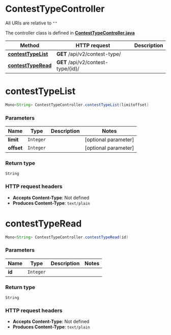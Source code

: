 # ContestTypeController

All URIs are relative to `""`

The controller class is defined in **[ContestTypeController.java](../../src/main/java/org/openapitools/controller/ContestTypeController.java)**

Method | HTTP request | Description
------------- | ------------- | -------------
[**contestTypeList**](#contestTypeList) | **GET** /api/v2/contest-type/ | 
[**contestTypeRead**](#contestTypeRead) | **GET** /api/v2/contest-type/{id}/ | 

<a name="contestTypeList"></a>
# **contestTypeList**
```java
Mono<String> ContestTypeController.contestTypeList(limitoffset)
```



### Parameters
Name | Type | Description  | Notes
------------- | ------------- | ------------- | -------------
**limit** | `Integer` |  | [optional parameter]
**offset** | `Integer` |  | [optional parameter]

### Return type
`String`


### HTTP request headers
 - **Accepts Content-Type**: Not defined
 - **Produces Content-Type**: `text/plain`

<a name="contestTypeRead"></a>
# **contestTypeRead**
```java
Mono<String> ContestTypeController.contestTypeRead(id)
```



### Parameters
Name | Type | Description  | Notes
------------- | ------------- | ------------- | -------------
**id** | `Integer` |  |

### Return type
`String`


### HTTP request headers
 - **Accepts Content-Type**: Not defined
 - **Produces Content-Type**: `text/plain`

